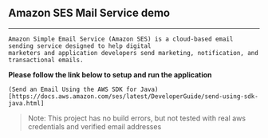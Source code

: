 ## Amazon SES Mail Service demo
----------------------------------------

	Amazon Simple Email Service (Amazon SES) is a cloud-based email sending service designed to help digital 
	marketers and application developers send marketing, notification, and transactional emails.

**Please follow the link below to setup and run the application**

	(Send an Email Using the AWS SDK for Java)[https://docs.aws.amazon.com/ses/latest/DeveloperGuide/send-using-sdk-java.html]
	
	
>Note: This project has no build errors, but not tested with real aws credentials and verified email addresses 
